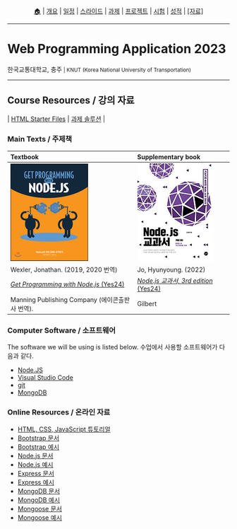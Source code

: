 <p id="menu" align="center">
  <a href="https://ut-nodejs.github.io" title="Home">🏠</a> |
  <a href="about.html" title="About">개요</a> |
  <a href="/schedule.html" title="Schedule">일정</a> |
  <a href="/slides.html" title="Slides">스라이드</a> |
  <a href="/assignments.html" title="Assignments">과제</a> |
  <a href="/project.html" title="Project">프로젝트</a> |
  <a href="/tests.html" title="Tests">시험</a> |
  <a href="/grading.html" title="Grading">성적</a> |
  <a href="/resources.html" title="Resources"><u>[자료]</u></a>
</p>

---

# Web Programming Application 2023

<p>한국교통대학교, 충주<small> | KNUT (Korea National University of Transportation)</small></p>

---

## Course Resources / 강의 자료

| [HTML Starter Files](https://github.com/ut-nodejs/html-starter-files) | [과제 솔루션](https://github.com/ut-nodejs/assignment-solutions) |

### Main Texts / 주제책

| Textbook                                                                              | Supplementary book                                                                    |
| :------------------------------------------------------------------------------------ | :------------------------------------------------------------------------------------ |
| ![book-main](/img/gh-pages/book-main.jpg)                                             | ![book-extra](/img/gh-pages/book-extra.jpg)                                           |
| Wexler, Jonathan. (2019, 2020 번역)                                                   | Jo, Hyunyoung. (2022)                                                                 |
| [_Get Programming with Node.js_ (Yes24)](http://www.yes24.com/Product/Goods/86429845) | [_Node.js 교과서, 3rd edition_ (Yes24)](http://www.yes24.com/Product/Goods/116192535) |
| Manning Publishing Company (에이콘출판사 번역).                                       | Gilbert                                                                               |

### Computer Software / 소프트웨어

The software we will be using is listed below. 수업에서 사용할 소프트웨어가 다음과 같다.

- [Node.JS](https://nodejs.org/en/download/)
- [Visual Studio Code](https://code.visualstudio.com/download)
- [git](https://git-scm.com/downloads)
- [MongoDB](https://www.mongodb.com/try/download/community)

### Online Resources / 온라인 자료

- [HTML, CSS, JavaScript 튜토리얼](https://heropy.blog/2019/04/24/html-css-starter/)
- [Bootstrap 문서](https://getbootstrap.kr/docs/5.2/getting-started/introduction/)
- [Bootstrap 예시](https://getbootstrap.kr/docs/5.2/examples/)
- [Node.js 문서](https://nodejs.org/api/)
- [Node.js 예시](https://nodejs.org/ko/docs/guides/getting-started-guide/)
- [Express 문서](https://expressjs.com/ko/)
- [Express 예시](https://expressjs.com/ko/starter/examples.html)
- [MongoDB 문서](https://docs.mongodb.com/)
- [MongoDB 예시](https://docs.mongodb.com/manual/tutorial/query-documents/)
- [Mongoose 문서](https://mongoosejs.com/docs/guide.html)
- [Mongoose 예시](https://mongoosejs.com/docs/examples.html)

